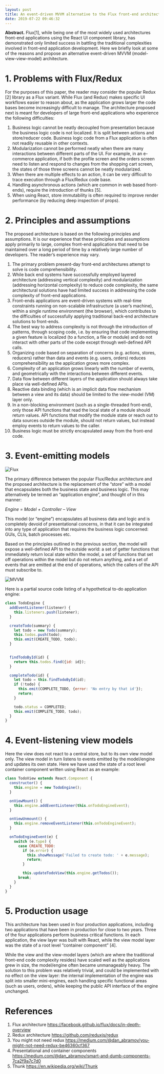 ```yaml
---
layout: post
title: An event-driven MVVM alternative to the Flux front-end architecture 
date: 2019-07-22 09:46:32
---
```


**Abstract.** Flux[1], while being one of the most widely used architectures 
front-end applications using the React UI component library, has 
demonstrated only limited success in battling the traditional 
complexities involved in front-end application development. Here we 
briefly look at some of the reasons and propose an alternative event-driven MVVM 
(model-view-view-model) architecture.

# 1. Problems with Flux/Redux

For  the purposes of this paper, the reader may consider the popular Redux [2] library as a Flux variant. While Flux (and Redux) makes specific UI workflows easier to reason about, as the application grows larger the  code bases become increasingly difficult to manage. The architecture proposed next is meant for developers of large front-end applications who experience the following difficulties:

1. Business logic cannot be neatly decoupled from presentation because the business logic code is not localized. It is split between actions and store/reducer code. Business logic code from a Flux application is often not readily reusable in other contexts.
2. Modularization cannot be performed neatly when there are many interactions between different parts of the UI. For example, in an e-commerce application, if both the profile screen and the orders screen need to listen and respond to changes from the shopping cart screen, the states of those three screens cannot be neatly modularized.
3. When there are multiple effects to an action, it can be very difficult to trace execution through a Flux/Redux code base.
4. Handling asynchronous actions (which are common in web based front-ends), require the introduction of thunks [5].
5. When using React, store immutability is often required to improve render performance (by reducing deep inspection of props).

# 2. Principles and assumptions  

The  proposed architecture is based on the following principles and  assumptions. It is our experience that these principles and assumptions  apply primarily to large, complex front-end applications that need to be  maintained over a long period of time by a relatively large number of  developers. The reader’s experience may vary. 

1. The primary problem present-day front-end architectures attempt to solve is code comprehensibility. 
2. While  back end systems have successfully employed layered architecture  (addressing vertical complexity) and modularization (addressing  horizontal complexity) to reduce code complexity, the same architectural  solutions have had limited success in addressing the code complexity of  front-end applications. 
3. Front-ends  applications are event-driven systems with real-time constraints  running on non-scalable infrastructure (a user’s machine), within a  single runtime environment (the browser),  which contributes to the difficulties of successfully applying  traditional back-end architecture solutions to front-ends.  
4. The  best way to address complexity is not through the introduction of  patterns, through scoping code, i.e. by ensuring that code implementing a  given feature is localized (to a function, a file or module) and do not  interact with other parts of the code except through well-defined API  calls. 
5. Organizing  code based on separation of concerns (e.g. actions, stores, reducers)  rather than data and events (e.g. users, orders) reduces  comprehensibility as the application grows more complex. 
6. Complexity  of an application grows linearly with the number of events, and  geometrically with the interactions between different events. 
7. Data flow between different layers of the application should always take place via well-defined APIs. 
8. Reactive  data binding (which is an implicit data flow mechanism between a view  and its data) should be limited to the view-model (VM) layer only. 
9. In  a non-blocking environment (such as a single-threaded front-end), only  those API functions that read the local state of a module should return  values. API functions that modify the module state or reach out to data  sources outside the module, should not return values, but instead employ  events to return values to the caller. 
10. Business logic must be strictly encapsulated away from the front-end code. 

 

# 3. Event-emitting models  

![Flux](/public/images/2019-07-22-flux/flux.png)

The  primary difference between the popular Flux/Redux architecture and the  proposed architecture is the replacement of the “store” with a model that encapsulates both the business state and business logic. This may  alternatively be termed an “application engine”, and thought of in this  manner: 

*Engine = Model + Controller – View* 

This  model (or “engine”) encapsulates all business data and logic and is  completely devoid of presentational concerns, in that it can be  integrated into any type of application that requires the business logic  concerned: GUIs, CLIs, batch processes etc. 

Based  on the principles outlined in the previous section, the model will  expose a well-defined API to the outside world: a set of getter  functions that immediately return local state within the model, a set of  functions that set off operations within the model but do not return  anything, and a set of events that are emitted at the end of operations,  which the callers of the API must subscribe to. 

![MVVM](/public/images/2019-07-22-flux/mvvm.png)

Here is a partial  source code listing of a hypothetical to-do application engine: 

``` javascript
class TodoEngine { 
  addEventListener(listener) { 
    this.listeners.push(listener); 
  } 

  createTodo(summary) { 
    let todo = new Todo(summary); 
    this.todos.push(todo); 
    this.emit(CREATE_TODO, todo);  
  } 

 
  findTodoById(id) { 
    return this.todos.find({id: id}); 
  } 

  completeTodo(id) { 
    let todo = this.findTodoById(id); 
    if (!todo) { 
      this.emit(COMPLETE_TODO, {error: 'No entry by that id'}); 
      return; 
    } 

    todo.status = COMPLETED; 
    this.emit(COMPLETE_TODO, todo); 
  } 
} 

```



# 4. Event-listening view models 

Here the view does not react to a central store, but to its own view model only. The view model in turn listens to events emitted by the model/engine and updates its own state. Here we have used the state of a root level container component written using React as an example:

``` javascript
class TodoView extends React.Component { 
  constructor() { 
    this.engine = new TodoEngine(); 
  } 

  onViewMount() { 
    this.engine.addEventListener(this.onTodoEngineEvent); 
  } 

  onViewUnmount() { 
    this.engine.removeEventListener(this.onTodoEngineEvent); 
  } 

  onTodoEngineEvent(e) { 
    switch (e.type) { 
      case CREATE_TODO: 
        if (e.error) { 
          this.showMessage('Failed to create todo: ' + e.message); 
          return; 
        } 

        this.updateTodoView(this.engine.getTodos()); 
      break; 
    } 
  } 
} 

```

 

# 5. Production usage  

This  architecture has been used in four production applications, including  two applications that have been in production for close to two years. Three of the four applications perform business critical functions. In  each application, the view layer was built with React, while the view  model layer was the state of a root level “container component” [4]. 

While  the view and the view-model layers (which are where the traditional  front-end code complexity resides) have scaled well as the applications  grew in size, the model/engine often became unmanageably heavy. The  solution to this problem was relatively trivial, and could be  implemented with no effect on the view layer: the internal  implementation of the engine was split into smaller mini-engines, each  handling specific functional areas (such as users, orders), while  keeping the public API interface of the engine unchanged. 

 

# References 

1. Flux architecture https://facebook.github.io/flux/docs/in-depth-overview  
2. Redux architecture https://github.com/reduxjs/redux  
3. You might not need redux https://medium.com/@dan_abramov/you-might-not-need-redux-be46360cf367  
4. Presentational and container components https://medium.com/@dan_abramov/smart-and-dumb-components-7ca2f9a7c7d0 
5. Thunk https://en.wikipedia.org/wiki/Thunk

 